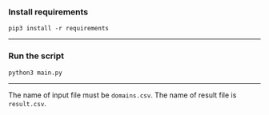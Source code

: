 <h3>Install requirements</h3>
<code>pip3 install -r requirements</code>
<hr>
<h3>Run the script</h3>
<code>python3 main.py</code>
<hr>
<p>The name of input file must be <code>domains.csv</code>.
The name of result file is <code>result.csv</code>.
</p>

